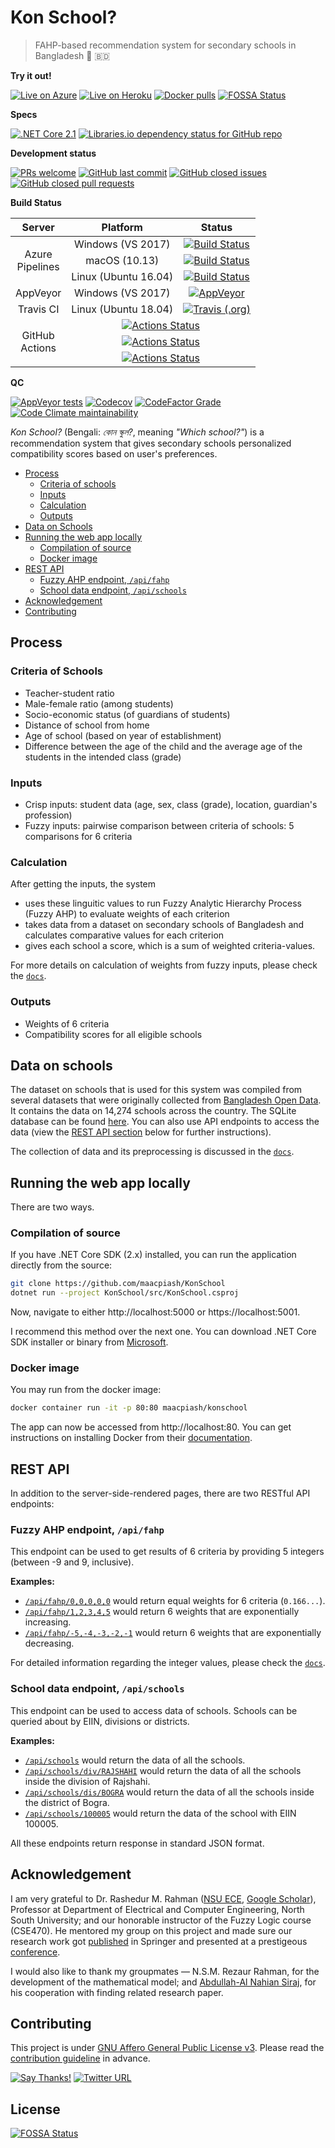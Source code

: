 # Kon School?

> FAHP-based recommendation system for secondary schools in Bangladesh 🏫 🇧🇩

**Try it out!**

[![Live on Azure](https://img.shields.io/badge/Azure-Live-0089D6.svg?style=flat-square&logo=microsoft-azure)](https://KonSchool.azurewebsites.net)
[![Live on Heroku](https://img.shields.io/badge/Heroku-Live-79589F.svg?style=flat-square&logo=heroku)](https://KonSchool.herokuapp.com)
[![Docker pulls](https://img.shields.io/docker/pulls/maacpiash/konschool.svg?logo=docker&style=flat-square)](https://hub.docker.com/r/maacpiash/konschool)
[![FOSSA Status](https://app.fossa.io/api/projects/git%2Bgithub.com%2Fmaacpiash%2FKonSchool.svg?type=shield)](https://app.fossa.io/projects/git%2Bgithub.com%2Fmaacpiash%2FKonSchool?ref=badge_shield)

**Specs**

[![.NET Core 2.1](https://img.shields.io/badge/Core-v2.1-692079.svg?logo=.net&style=flat-square)](https://dotnet.microsoft.com/download/dotnet-core/2.1)
[![Libraries.io dependency status for GitHub repo](https://img.shields.io/librariesio/github/maacpiash/konschool?logo=nuget&style=flat-square)](https://github.com/maacpiash/KonSchool/blob/master/src/KonSchool.csproj)

**Development status**

[![PRs welcome](https://img.shields.io/badge/PRs-welcome-brightgreen.svg?logo=github&style=flat-square)](https://github.com/maacpiash/KonSchool/pulls)
[![GitHub last commit](https://img.shields.io/github/last-commit/maacpiash/KonSchool.svg?logo=git&style=flat-square)](https://github.com/maacpiash/KonSchool/commits)
[![GitHub closed issues](https://img.shields.io/github/issues-closed/maacpiash/KonSchool.svg?logo=git&style=flat-square)](https://github.com/maacpiash/KonSchool/issues?q=is%3Aissue+is%3Aclosed)
[![GitHub closed pull requests](https://img.shields.io/github/issues-pr-closed/maacpiash/KonSchool?logo=github&style=flat-square)](https://github.com/maacpiash/KonSchool/pulls?q=is%3Apr+is%3Aclosed)

**Build Status**

<table>
  <thead>
    <tr>
      <th>Server</th>
      <th>Platform</th>
      <th>Status</th>
    </tr>
  </thead>
  <tbody>
    <tr>
      <td align="center" rowspan=4>Azure<br/>Pipelines</td>
      <td align="center">Windows (VS 2017)</td>
      <td align="center"><a href="https://dev.azure.com/ahadc/KonSchool/_build/latest?definitionId=3&branchName=master" target="blank"><img src="https://dev.azure.com/ahadc/KonSchool/_apis/build/status/KonSchool?branchName=master&jobName=Job&configuration=Job%20windows&label=Build" alt="Build Status"></td>
    <tr>
    <tr>
      <td align="center">macOS (10.13)</td>
      <td align="center"><a href="https://dev.azure.com/ahadc/KonSchool/_build/latest?definitionId=3&branchName=master" target="blank"><img src="https://dev.azure.com/ahadc/KonSchool/_apis/build/status/KonSchool?branchName=master&jobName=Job&configuration=Job%20mac&label=Build" alt="Build Status"></td>
    </tr>
    <tr>
      <td align="center">Linux (Ubuntu 16.04)</td>
      <td align="center"><a href="https://dev.azure.com/ahadc/KonSchool/_build/latest?definitionId=3&branchName=master" target="blank"><img src="https://dev.azure.com/ahadc/KonSchool/_apis/build/status/KonSchool?branchName=master&jobName=Job&configuration=Job%20linux&label=Build" alt="Build Status"></td>
    </tr>
    <tr>
      <td align="center">AppVeyor</td>
      <td align="center">Windows (VS 2017)</td>
      <td align="center"><a href="https://ci.appveyor.com/project/maacpiash/konschool" target="blank"><img src="https://img.shields.io/appveyor/ci/maacpiash/KonSchool?style=flat-square&logo=appveyor" alt="AppVeyor"></a></td>
    </tr>
    <tr>
      <td align="center">Travis CI</td>
      <td align="center">Linux (Ubuntu 18.04)</td>
      <td align="center"><a href="https://travis-ci.org/maacpiash/KonSchool" target="blank"><img src="https://img.shields.io/travis/maacpiash/KonSchool?style=flat-square&logo=travis" alt="Travis (.org)"></a></td>
    </tr>
    <tr>
      <td align="center" rowspan=4>GitHub<br>Actions</td>
    </tr>
    <tr>
      <td align="center" colspan=3><a href="https://github.com/maacpiash/KonSchool/actions?workflowID=Windows"><img src="https://github.com/maacpiash/KonSchool/workflows/Windows/badge.svg" alt="Actions Status"></a></td>
    </tr>
    <tr>
      <td align="center" colspan=3><a href="https://github.com/maacpiash/KonSchool/actions?workflowID=macOS"><img src="https://github.com/maacpiash/KonSchool/workflows/macOS/badge.svg" alt="Actions Status"></a></td>
    </tr>
    <tr>
      <td align="center" colspan=3><a href="https://github.com/maacpiash/KonSchool/actions?workflowID=Ubuntu"><img src="https://github.com/maacpiash/KonSchool/workflows/Ubuntu/badge.svg" alt="Actions Status"></a></td>
    </tr>
  </tbody>
</table>

**QC**

[![AppVeyor tests](https://img.shields.io/appveyor/tests/maacpiash/KonSchool.svg?logo=appveyor&style=flat-square)](https://ci.appveyor.com/project/maacpiash/konschool)
[![Codecov](https://img.shields.io/codecov/c/gh/maacpiash/KonSchool.svg?logo=codecov&style=flat-square)](https://codecov.io/gh/maacpiash/KonSchool)
[![CodeFactor Grade](https://img.shields.io/codefactor/grade/github/maacpiash/KonSchool?style=flat-square)](https://www.codefactor.io/repository/github/maacpiash/konschool)
[![Code Climate maintainability](https://img.shields.io/codeclimate/maintainability-percentage/maacpiash/KonSchool?logo=code-climate&style=flat-square)](https://codeclimate.com/github/maacpiash/KonSchool)

*Kon School?* (Bengali: *কোন স্কুল?*, meaning *"Which school?"*) is a recommendation system that gives secondary schools personalized compatibility scores based on user's preferences.

- [Process](#Process)
  - [Criteria of schools](#Criteria-of-schools)
  - [Inputs](#Inputs)
  - [Calculation](#Calculation)
  - [Outputs](#Outputs)
- [Data on Schools](#Data-on-schools)
- [Running the web app locally](#Running-the-web-app-locally)
  - [Compilation of source](#Compilation-of-source)
  - [Docker image](#Docker-image)
- [REST API](#REST-API)
  - [Fuzzy AHP endpoint, `/api/fahp`](#Fuzzy-AHP-endpoint-apifahp)
  - [School data endpoint, `/api/schools`](#School-data-endpoint-apischools)
- [Acknowledgement](#Acknowledgement)
- [Contributing](#Contributing)

## Process

### Criteria of Schools

- Teacher-student ratio
- Male-female ratio (among students)
- Socio-economic status (of guardians of students)
- Distance of school from home
- Age of school (based on year of establishment)
- Difference between the age of the child and the average age of the students in the intended class (grade)

### Inputs

- Crisp inputs: student data (age, sex, class (grade), location, guardian's profession)
- Fuzzy inputs: pairwise comparison between criteria of schools: 5 comparisons for 6 criteria

### Calculation

After getting the inputs, the system

- uses these linguitic values to run Fuzzy Analytic Hierarchy Process (Fuzzy AHP) to evaluate weights of each criterion
- takes data from a dataset on secondary schools of Bangladesh and calculates comparative values for each criterion
- gives each school a score, which is a sum of weighted criteria-values.

For more details on calculation of weights from fuzzy inputs, please check the [`docs`](https://github.com/maacpiash/KonSchool/tree/master/docs).

### Outputs

- Weights of 6 criteria
- Compatibility scores for all eligible schools

## Data on schools

The dataset on schools that is used for this system was compiled from several datasets that were originally collected from [Bangladesh Open Data](http://data.gov.bd/dataset). It contains the data on 14,274 schools across the country. The SQLite database can be found [here](https://drive.google.com/open?id=1_MZnVRHl0ZLHEMab7lBhpUvuS3yaLoPZ). You can also use API endpoints to access the data (view the [REST API section](#REST-API) below for further instructions).

The collection of data and its preprocessing is discussed in the [`docs`](https://github.com/maacpiash/KonSchool/tree/master/docs).

## Running the web app locally

There are two ways.

### Compilation of source

If you have .NET Core SDK (2.x) installed, you can run the application directly from the source:

```bash
git clone https://github.com/maacpiash/KonSchool
dotnet run --project KonSchool/src/KonSchool.csproj
```

Now, navigate to either http://localhost:5000 or https://localhost:5001.

I recommend this method over the next one. You can download .NET Core SDK installer or binary from [Microsoft](https://dot.net/get-core).

### Docker image

You may run from the docker image:

```bash
docker container run -it -p 80:80 maacpiash/konschool
```

The app can now be accessed from http://localhost:80.
You can get instructions on installing Docker from their [documentation](https://docs.docker.com/install/).

## REST API

In addition to the server-side-rendered pages, there are two RESTful API endpoints:

### Fuzzy AHP endpoint, `/api/fahp`

This endpoint can be used to get results of 6 criteria by providing 5 integers (between -9 and 9, inclusive).

**Examples:**

- [`/api/fahp/0,0,0,0,0`](https://konschool.azurewebsites.net/api/fahp/0,0,0,0,0) would return equal weights for 6 criteria (`0.166...`).
- [`/api/fahp/1,2,3,4,5`](https://konschool.azurewebsites.net/api/fahp/1,2,3,4,5) would return 6 weights that are exponentially increasing.
- [`/api/fahp/-5,-4,-3,-2,-1`](https://konschool.azurewebsites.net/api/fahp/-5,-4,-3,-2,-1) would return 6 weights that are exponentially decreasing.

For detailed information regarding the integer values, please check the [`docs`](https://github.com/maacpiash/KonSchool/tree/master/src).

### School data endpoint, `/api/schools`

This endpoint can be used to access data of schools. Schools can be queried about by EIIN, divisions or districts.

**Examples:**

- [`/api/schools`](https://konschool.azurewebsites.net/api/schools) would return the data of all the schools.
- [`/api/schools/div/RAJSHAHI`](https://konschool.azurewebsites.net/api/schools/div/RAJSHAHI) would return the data of all the schools inside the division of Rajshahi.
- [`/api/schools/dis/BOGRA`](https://konschool.azurewebsites.net/api/schools/dis/BOGRA) would return the data of all the schools inside the district of Bogra.
- [`/api/schools/100005`](https://konschool.azurewebsites.net/api/schools/100005) would return the data of the school with EIIN 100005.

All these endpoints return response in standard JSON format.

## Acknowledgement

I am very grateful to Dr. Rashedur M. Rahman ([NSU ECE](http://ece.northsouth.edu/people/rashedur-rahman/), [Google Scholar](https://scholar.google.ca/citations?user=L9S6rlUAAAAJ)), Professor at Department of Electrical and Computer Engineering, North South University; and our honorable instructor of the Fuzzy Logic course (CSE470). He mentored my group on this project and made sure our research work got [published](https://link.springer.com/chapter/10.1007/978-3-319-98678-4_29) in Springer and presented at a prestigeous [conference](https://missi.pwr.edu.pl/2018/).

I would also like to thank my groupmates — N.S.M. Rezaur Rahman, for the development of the mathematical model; and [Abdullah-Al Nahian Siraj](https://github.com/Nahian-Siraj), for his cooperation with finding related research paper.
## Contributing

This project is under [GNU Affero General Public License v3](https://github.com/maacpiash/KonSchool/blob/master/LICENSE.md). Please read the [contribution guideline](https://github.com/maacpiash/KonSchool/blob/master/CONTRIBUTING.md) in advance.

[![Say Thanks!](https://img.shields.io/badge/Say%20Thanks-!-1EAEDB.svg?style=flat-square)](https://saythanks.io/to/maacpiash)
[![Twitter URL](https://img.shields.io/twitter/url/https/github.com/maacpiash/KonSchool?style=social)](https://twitter.com/intent/tweet?url=https%3A//konschool.azurewebsites.net)


## License
[![FOSSA Status](https://app.fossa.io/api/projects/git%2Bgithub.com%2Fmaacpiash%2FKonSchool.svg?type=large)](https://app.fossa.io/projects/git%2Bgithub.com%2Fmaacpiash%2FKonSchool?ref=badge_large)